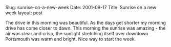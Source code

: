 Slug: sunrise-on-a-new-week
Date: 2001-09-17
Title: Sunrise on a new week
layout: post

The drive in this morning was beautiful. As the days get shorter my morning drive has come closer to dawn. This morning the sunrise was amazing - the air was clear and crisp, the sunlight stretching itself over downtown Portsmouth was warm and bright. Nice way to start the week.
